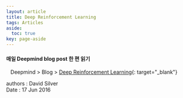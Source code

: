 ```yaml
---
layout: article
title: Deep Reinforcement Learning
tags: Articles
aside:
  toc: true
key: page-aside
---
```


#### 매일 Deepmind blog post 한 편 읽기

&nbsp;&nbsp;&nbsp;Deepmind > Blog > [Deep Reinforcement Learning](https://deepmind.com/blog/article/deep-reinforcement-learning){: target="_blank"}

authors : David Silver
<br/>
Date : 17 Jun 2016

